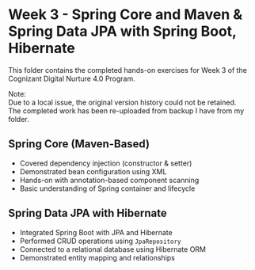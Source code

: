 # Week 3 - Spring Core and Maven & Spring Data JPA with Spring Boot, Hibernate

This folder contains the completed hands-on exercises for Week 3 of the Cognizant Digital Nurture 4.0 Program.

Note:  
Due to a local issue, the original version history could not be retained.  
The completed work has been re-uploaded from backup I have from my folder.

## Spring Core (Maven-Based)

- Covered dependency injection (constructor & setter)
- Demonstrated bean configuration using XML
- Hands-on with annotation-based component scanning
- Basic understanding of Spring container and lifecycle

## Spring Data JPA with Hibernate

- Integrated Spring Boot with JPA and Hibernate
- Performed CRUD operations using `JpaRepository`
- Connected to a relational database using Hibernate ORM
- Demonstrated entity mapping and relationships

